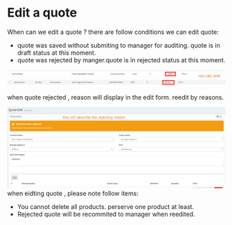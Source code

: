 # Edit a quote

When can we edit a quote ?   there are follow conditions we can edit quote:

* quote was saved without submiting to manager for auditing. quote is in draft status at this moment.
* quote was rejected by manger.quote is in rejected status at this moment.

![](/assets/edit_quote_when_in_draft.png)![](/assets/edit_quote_rejected.png)

when quote rejected , reason will display in the edit form. reedit by reasons.

![](/assets/quote_reject_reason.png)when eidting quote , please note follow items:

* You cannot delete all products. perserve one product at least.
* Rejected quote will be recommited to manager when reedited.



